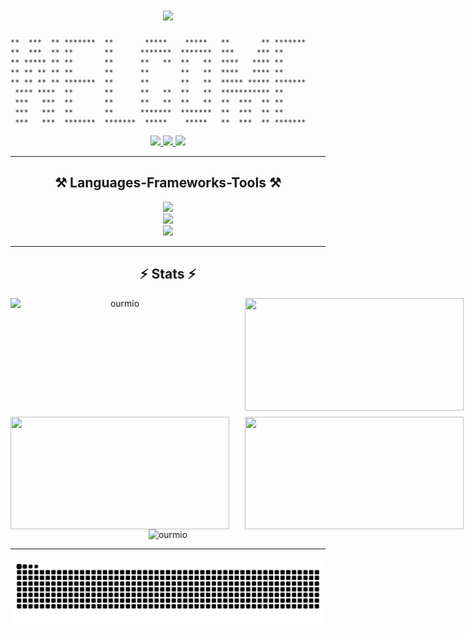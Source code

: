<h1 align="center">
    <img src="https://readme-typing-svg.herokuapp.com/?font=Righteous&color=8842FF&size=40&center=true&vCenter=true&width=500&height=70&duration=4000&lines=Hi+There!+👋;+I'm+Dmitry+Chistyakov!;" />
</h1>

```
**  ***  ** *******  **       *****    *****   **       ** *******
**  ***  ** **       **      *******  *******  ***     *** **
** ***** ** **       **      **   **  **   **  ****   **** **
** ** ** ** **       **      **       **   **  ****   **** **
** ** ** ** *******  **      **       **   **  ***** ***** *******
 **** ****  **       **      **   **  **   **  *********** **
 ***   ***  **       **      **   **  **   **  **  ***  ** **
 ***   ***  **       **      *******  *******  **  ***  ** **
 ***   ***  *******  *******  *****    *****   **  ***  ** *******
```

<div align="center"> 
  <a href="mailto:d.chistyakov.work@gmail.com">
    <img src="https://img.shields.io/badge/Gmail-333333?style=for-the-badge&logo=gmail&logoColor=red" />
  </a>
  <a href="https://github.com/oURMIo?tab=followers">
    <img src="https://img.shields.io/github/followers/oURMIo?style=social&label=Follow&maxAge=2592000">
  </a>
  <a href="https://dmitrych.ddns.net/">
    <img src="https://img.shields.io/badge/Business Card-link-purple">
  </a>
</div>

<hr/>

<h2 align="center">⚒️ Languages-Frameworks-Tools ⚒️</h2>

<div align="center">
    <img src="https://skillicons.dev/icons?i=java,kotlin,python,cpp,javascript,bash,html,css,mysql" /><br>
    <img src="https://skillicons.dev/icons?i=nodejs,git,react,docker,kafka,spring" /><br>
    <img src="https://skillicons.dev/icons?i=vscode,idea,github,arduino,linux,nginx,postman" /><br>
</div>

<hr/>

<h2 align="center">⚡ Stats ⚡</h2>
<div align="center">
  <div style="display: grid; grid-template-columns: repeat(2, 1fr); gap: 10px; width: 740px;">
    <img width="350" height="180" src="https://github-readme-streak-stats.herokuapp.com/?user=ourmio&theme=tokyonight" alt="ourmio" />
    <img width="350" height="180" src="https://github-readme-stats.vercel.app/api?username=oURMIo&theme=tokyonight">
    <img width="350" height="180" src="https://github-readme-stats.vercel.app/api/top-langs/?username=ourmio&size_weight=0.0005&count_weight=0.3&layout=compact&theme=tokyonight">
    <img width="350" height="180" src="http://github-profile-summary-cards.vercel.app/api/cards/productive-time?username=oURMIo&theme=tokyonight&utcOffset=8">
  </div>
    <img src="https://github-profile-trophy.vercel.app/?username=ourmio&theme=tokyonight" alt="ourmio"/>
</div>

<hr/>

<picture>
  <source media="(prefers-color-scheme: dark)" srcset="https://raw.githubusercontent.com/oURMIo/oURMIo/output/github-contribution-grid-snake-dark.svg">
  <source media="(prefers-color-scheme: light)" srcset="https://raw.githubusercontent.com/oURMIo/oURMIo/output/github-contribution-grid-snake.svg">
  <img alt="github contribution grid snake animation" src="https://raw.githubusercontent.com/oURMIo/oURMIo/output/github-contribution-grid-snake.svg">
</picture>
